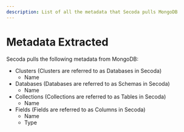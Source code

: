 ```yaml
---
description: List of all the metadata that Secoda pulls MongoDB
---
```


# Metadata Extracted

Secoda pulls the following metadata from MongoDB:

* Clusters (Clusters are referred to as Databases in Secoda)
  * Name
* Databases (Databases are referred to as Schemas in Secoda)
  * Name
* Collections (Collections are referred to as Tables in Secoda)
  * Name
* Fields (Fields are referred to as Columns in Secoda)
  * Name
  * Type

